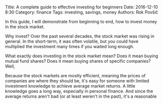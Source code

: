 Title: A complete guide to effective investing for beginners
Date: 2016-12-10 8:30
Category: finance
Tags: investing, savings, money
Authors: Rok Povšič

In this guide, I will demonstrate from beginning to end, how to invest money in the stock market.

Why invest? Over the past several decades, the stock market was rising in general. In the short-term, it was often volatile, but you could have multiplied the investment many times if you waited long enough.

What exactly does investing in the stock market mean? Does it mean buying mutual fund shares? Does it mean buying shares of specific companies? Well,

Because the stock markets are mostly efficient, meaning the prices of companies are where they should be, it's easy for someone with limited investment knowledge to achieve average market returns. A little knowledge goes a long way, especially in personal finance. And since the average returns aren't bad (or at least weren't in the past), it's a reasonable
